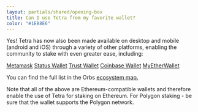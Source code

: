 ```yaml
---
layout: partials/shared/opening-box
title: Can I use Tetra from my favorite wallet?
color: "#1EB8E6"
---
```


Yes! Tetra has now also been made available on desktop and mobile (android and iOS) through a variety of other platforms, enabling the community to stake with even greater ease, including:

[Metamask](https://www.orbs.com/orbs-swaps-and-staking-now-available-on-metamask-wallet/)
[Status Wallet](https://www.orbs.com/orbs-staking-is-now-available-on-the-status-wallet-mobile-app/)
[Trust Wallet](https://www.orbs.com/orbs-staking-is-now-available-on-the-trust-wallet-mobile/)
[Coinbase Wallet](https://www.orbs.com/orbs-staking-is-now-available-on-the-coinbase-wallet-mobile-app/)
[MyEtherWallet](https://www.orbs.com/orbs-staking-is-now-available-on-myetherwallet-mobile-app/)

You can find the full list in the Orbs [ecosystem map.](/ecosystem/)

Note that all of the above are Ethereum-compatible wallets and therefore enable the use of Tetra for staking on Ethereum. For Polygon staking - be sure that the wallet supports the Polygon network.
